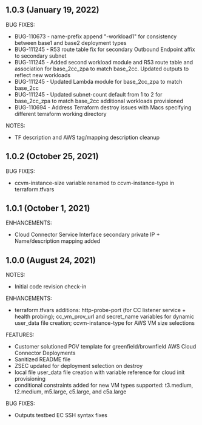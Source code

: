 ## 1.0.3 (January 19, 2022)
BUG FIXES:
* BUG-110673 - name-prefix append "-workload1" for consistency between base1 and base2 deployment types
* BUG-111245 - R53 route table fix for secondary Outbound Endpoint affix to secondary subnet
* BUG-111245 - Added second workload module and R53 route table and association for base_2cc_zpa to match base_2cc. Updated outputs to reflect new workloads
* BUG-111245 - Updated Lambda module for base_2cc_zpa to match base_2cc
* BUG-111245 - Updated subnet-count default from 1 to 2 for base_2cc_zpa to match base_2cc additional workloads provisioned
* BUG-110694 - Address Terraform destroy issues with Macs specifying different terraform working directory

NOTES:
* TF description and AWS tag/mapping description cleanup


## 1.0.2 (October 25, 2021)
BUG FIXES:
* ccvm-instance-size variable renamed to ccvm-instance-type in terraform.tfvars

## 1.0.1 (October 1, 2021)
ENHANCEMENTS:
* Cloud Connector Service Interface secondary private IP + Name/description mapping added


## 1.0.0 (August 24, 2021)
NOTES:
* Initial code revision check-in

ENHANCEMENTS:
* terraform.tfvars additions: http-probe-port (for CC listener service + health probing); cc_vm_prov_url and secret_name variables for dynamic user_data file creation; ccvm-instance-type for AWS VM size selections

FEATURES:
* Customer solutioned POV template for greenfield/brownfield AWS Cloud Connector Deployments
* Sanitized README file
* ZSEC updated for deployment selection on destroy
* local file user_data file creation with variable reference for cloud init provisioning
* conditional constraints added for new VM types supported: t3.medium, t2.medium, m5.large, c5.large, and c5a.large

BUG FIXES: 
* Outputs testbed EC SSH syntax fixes
